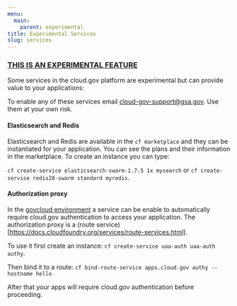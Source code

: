 ```yaml
---
menu:
  main:
    parent: experimental
title: Experimental Services
slug: services
---
```


### [THIS IS AN EXPERIMENTAL FEATURE](/apps/experimental/)

Some services in the cloud.gov platform are experimental but can provide value to your applications:

To enable any of these services email cloud-gov-support@gsa.gov. Use them at your own risk.

#### Elasticsearch and Redis

Elasticsearch and Redis are available in the `cf marketplace` and they can be instantiated for your application. You can see the plans and their information in the marketplace. To create an instance you can type:

`cf create-service elasticsearch-swarm-1.7.5 1x mysearch` or `cf create-service redis28-swarm standard myredis`.


#### Authorization proxy

In the [govcloud environment](/apps/govcloud) a service can be enable to automatically require cloud.gov authentication to access your application. The authorization proxy is a (route service)[https://docs.cloudfoundry.org/services/route-services.html].

To use it first create an instance:
`cf create-service uaa-auth uaa-auth authy`.

Then bind it to a route:
`cf bind-route-service apps.cloud.gov authy --hostname hello`

After that your apps will require cloud.gov authentication before proceeding.
